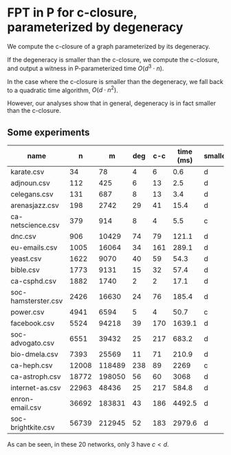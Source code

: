 # FPT in P for c-closure, parameterized by degeneracy

We compute the c-closure of a graph parameterized by its degeneracy.

If the degeneracy is smaller than the c-closure, we compute the
c-closure, and output a witness in P-parameterized time $O(d^3 \cdot n)$.

In the case where the c-closure is smaller than the degeneracy, we fall
back to a quadratic time algorithm, $O(d \cdot n^2)$.

However, our analyses show that in general, degeneracy is in fact
smaller than the c-closure.

## Some experiments

| name                |     n |      m |   deg |   c-c | time (ms) | smaller   |
|---------------------|-------|--------|-------|-------|-----------|-----------|
| karate.csv          |    34 |     78 |     4 |     6 |       0.6 | d         |
| adjnoun.csv         |   112 |    425 |     6 |    13 |       2.5 | d         |
| celegans.csv        |   131 |    687 |     8 |    13 |       3.4 | d         |
| arenasjazz.csv      |   198 |   2742 |    29 |    41 |      15.4 | d         |
| ca-netscience.csv   |   379 |    914 |     8 |     4 |       5.5 | c         |
| dnc.csv             |   906 |  10429 |    74 |    79 |     121.1 | d         |
| eu-emails.csv       |  1005 |  16064 |    34 |   161 |     289.1 | d         |
| yeast.csv           |  1622 |   9070 |    40 |    59 |      54.3 | d         |
| bible.csv           |  1773 |   9131 |    15 |    32 |      57.4 | d         |
| ca-csphd.csv        |  1882 |   1740 |     2 |     2 |      17.1 | d         |
| soc-hamsterster.csv |  2426 |  16630 |    24 |    76 |     185.4 | d         |
| power.csv           |  4941 |   6594 |     5 |     4 |      50.7 | c         |
| facebook.csv        |  5524 |  94218 |    39 |   170 |    1639.1 | d         |
| soc-advogato.csv    |  6551 |  39432 |    25 |   217 |     683.2 | d         |
| bio-dmela.csv       |  7393 |  25569 |    11 |    71 |     210.9 | d         |
| ca-heph.csv         | 12008 | 118489 |   238 |    89 |    2269   | c         |
| ca-astroph.csv      | 18772 | 198050 |    56 |    60 |    3068   | d         |
| internet-as.csv     | 22963 |  48436 |    25 |   217 |     584.8 | d         |
| enron-email.csv     | 36692 | 183831 |    43 |   186 |    4492.5 | d         |
| soc-brightkite.csv  | 56739 | 212945 |    52 |   183 |    2979.6 | d         |

As can be seen, in these 20 networks, only 3 have $c < d$.
